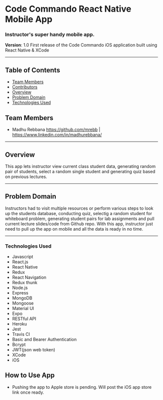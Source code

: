 # Code Commando React Native Mobile App
 
### Instructor's super handy mobile app.

**Version**: 1.0 First release of the Code Commando iOS application built using React Native & XCode
***


## Table of Contents
* [Team Members](#team-members)
* [Contributors](#contributors)
* [Overview](#overview)
* [Problem Domain](#problem-domain)
* [Technologies Used](#technologies-used)

## Team Members
* Madhu Rebbana https://github.com/mrebb | https://www.linkedin.com/in/madhurebbana/
***

## Overview
This app lets instructor view current class student data, generating random pair of students, select a random single student and generating quiz based on previous lectures.
***


## Problem Domain
Instructors had to visit multiple resources or perform various steps to look up the students database, conducting quiz, selectig a random student for whiteboard problem, generating student pairs for lab assignments and pull current lecture slides/code from Github repo. With this app, instructor just need to pull up the app on mobile and all the data is ready in no time.
***

### Technologies Used
* Javascript
* React.js
* React Native
* Redux
* React Navigation
* Redux thunk
* Node.js
* Express
* MongoDB
* Mongoose
* Material UI
* Expo
* RESTful API
* Heroku
* Jest
* Travis CI
* Basic and Bearer Authentication
* Bcrypt 
* JWT(json web token)
* XCode
* iOS

## How to Use App
  * Pushing the app to Apple store is pending. Will post the iOS app store link once ready. 
